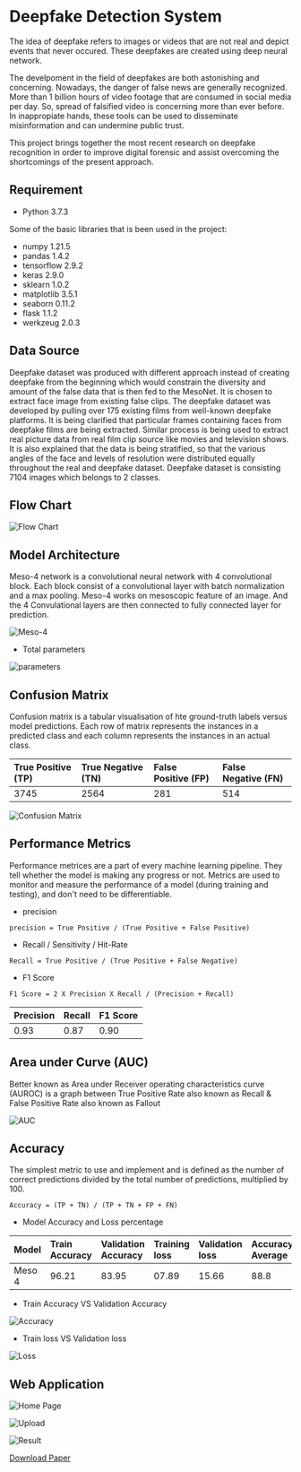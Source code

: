 # Deepfake Detection System

The idea of deepfake refers to images or videos that are not real and depict events that never occured. These deepfakes are created using deep neural network. 

The develpoment in the field of deepfakes are both astonishing and concerning. Nowadays, the danger of false news are generally recognized. More than 1 billion hours of video footage that are consumed in social media per day. So, spread of falsified video is concerning more than ever before. In inappropiate hands, these tools can be used to disseminate misinformation and can undermine public trust.   

This project brings together the most recent research on deepfake recognition in order to improve digital forensic and assist overcoming the shortcomings of the present approach. 


## Requirement

- Python 3.7.3

Some of the basic libraries that is been used in the project: 
- numpy 1.21.5 
- pandas 1.4.2
- tensorflow 2.9.2
- keras 2.9.0
- sklearn 1.0.2
- matplotlib 3.5.1
- seaborn 0.11.2
- flask 1.1.2
- werkzeug 2.0.3

## Data Source

Deepfake dataset was produced with different approach instead of creating deepfake from the beginning which would constrain the diversity and amount of the false data that is then fed to the MesoNet. It is chosen to extract face image from existing false clips. The deepfake dataset was developed by pulling over 175 existing films from well-known deepfake platforms. It is being clarified that particular frames containing faces from deepfake films are being extracted. Similar process is being used to extract real picture data from real film clip source like movies and television shows. It is also explained that the data is being stratified, so that the various angles of the face and levels of resolution were distributed equally throughout the real and deepfake dataset. Deepfake dataset is consisting 7104 images which belongs to 2 classes.
## Flow Chart

![Flow Chart](https://github.com/DragnaRR/Deepfake-Detection-System/assets/95096810/c71bcd3c-c122-43af-8f97-f6858111725f)

## Model Architecture

Meso-4 network is a convolutional neural network with 4 convolutional block. Each block consist of a convolutional layer with batch normalization and a max pooling. Meso-4 works on mesoscopic feature of an image. And the 4 Convulational layers are then connected to fully connected layer for prediction.

![Meso-4](https://github.com/DragnaRR/Deepfake-Detection-System/assets/95096810/b5feacb8-2313-4f73-936a-768574d3ef2f)

- Total parameters

![parameters](https://github.com/DragnaRR/Deepfake-Detection-System/assets/95096810/13311b56-3f01-43cc-8b8d-0768c3a13969)

## Confusion Matrix

Confusion matrix is a tabular visualisation of hte ground-truth labels versus model predictions. Each row of matrix represents the instances in a predicted class and each column represents the instances in an actual class. 

| True Positive (TP) | True Negative (TN) | False Positive (FP) | False Negative (FN) |
| :-------- | :-------- | :-------- | :-------- |
| 3745 | 2564 | 281 | 514 |

![Confusion Matrix](https://github.com/DragnaRR/Deepfake-Detection-System/assets/95096810/baeecd44-6d1a-4d52-89b6-3b795247fabf)

## Performance Metrics

Performance metrices are a part of every machine learning pipeline. They tell whether the model is making any progress or not.  Metrics are used to monitor and measure the performance of a model (during training and testing), and don't need to be differentiable. 

- precision

```
precision = True Positive / (True Positive + False Positive)

```

- Recall / Sensitivity / Hit-Rate

```
Recall = True Positive / (True Positive + False Negative)

```

- F1 Score

```
F1 Score = 2 X Precision X Recall / (Precision + Recall)

```
| Precision | Recall | F1 Score |
| :-------- | :-------- | :-------- |
| 0.93 | 0.87 | 0.90 |

## Area under Curve (AUC)

Better known as Area under Receiver operating characteristics curve (AUROC) is a graph between True Positive Rate also known as Recall & False Positive Rate also known as Fallout

![AUC](https://github.com/DragnaRR/Deepfake-Detection-System/assets/95096810/07e7ab3e-1ffa-4162-b08f-f0ff08a6e3a9)

## Accuracy

The simplest metric to use and implement and is defined as the number of correct predictions divided by the total number of predictions, multiplied by 100.

```
Accuracy = (TP + TN) / (TP + TN + FP + FN)

```

- Model Accuracy and Loss percentage

| Model | Train Accuracy | Validation Accuracy | Training loss | Validation loss | Accuracy Average |
| :-------- | :-------- | :-------- | :-------- | :-------- | :-------- |
| Meso 4 | 96.21 | 83.95 | 07.89 | 15.66 | 88.8 |

- Train Accuracy VS Validation Accuracy

![Accuracy](https://github.com/DragnaRR/Deepfake-Detection-System/assets/95096810/180bd55b-8613-4389-bf2e-13af7a451ff3)

- Train loss VS Validation loss
  
![Loss](https://github.com/DragnaRR/Deepfake-Detection-System/assets/95096810/9945e2d4-fff4-47a0-bfc4-88a733b96312)

## Web Application

![Home Page](https://github.com/DragnaRR/Deepfake-Detection-System/assets/95096810/5127f6a7-6dfa-4b77-9d25-85577ef30164)

![Upload](https://github.com/DragnaRR/Deepfake-Detection-System/assets/95096810/97f6a6d9-1cad-4818-ba0e-db54c861e1c2)

![Result](https://github.com/DragnaRR/Deepfake-Detection-System/assets/95096810/2a983e59-126b-47f9-a4ba-c025079f012e)

[Download Paper](https://github.com/DragnaRR/Deepfake-Detection-System/files/12874285/paper.pdf)




 
